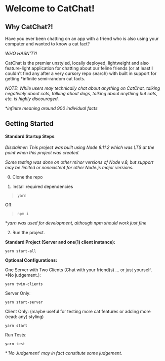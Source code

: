 # Welcome to CatChat!

## Why CatChat?!

Have you ever been chatting on an app with a friend who is also using your computer and wanted to know a cat fact?

*WHO HASN'T?!*

CatChat is the premier unstyled, locally deployed, lightweight and also feature-light application for chatting about our feline friends (or at least I couldn't find any after a very cursory repo search) with built in support for getting *infinite semi-random cat facts.

*NOTE: While users may technically chat about anything on CatChat, talking negatively about cats, talking about dogs, talking about anything but cats, etc. is highly discouraged.*

**infinite meaning around 900 individual facts*

## Getting Started

#### Standard Startup Steps

*Disclaimer: This project was built using Node 8.11.2 which was LTS at the point when this project was created.* 

*Some testing was done on other minor versions of Node v.8, but support may be limited or nonexistent for other Node.js major versions.*

0. Clone the repo

1. Install required dependencies

> `yarn`

OR

> `npm i`


**yarn was used for development, although npm should work just fine*

2. Run the project.

**Standard Project (Server and one(1) client instance):**

`yarn start-all`

**Optional Configurations:**

One Server with Two Clients (Chat with your friend(s) ... or just yourself. *No judgement.):

`yarn twin-clients`

Server Only:

`yarn start-server`

Client Only: (maybe useful for testing more cat features or adding more (read: any) styling)

`yarn start`

Run Tests:

`yarn test`

**'No Judgement' may in fact constitute some judgement.*